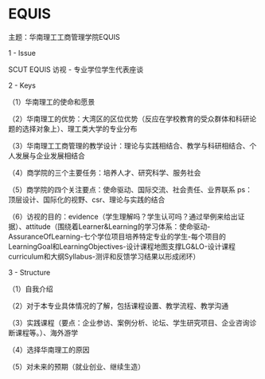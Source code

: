# EQUIS

主题：华南理工工商管理学院EQUIS

1 - Issue

SCUT EQUIS 访视 - 专业学位学生代表座谈

2 - Keys

（1）华南理工的使命和愿景

（2）华南理工的优势：大湾区的区位优势（反应在学校教育的受众群体和科研论题的选择对象上）、理工类大学的专业分布

（3）华南理工工商管理的教学设计：理论与实践相结合、教学与科研相结合、个人发展与企业发展相结合

（4）商学院的三个主要任务：培养人才、研究科学、服务社会

（5）商学院的四个关注要点：使命驱动、国际交流、社会责任、业界联系
ps：顶层设计、国际化的视野、csr、理论与实践的结合

（6）访视的目的：evidence（学生理解吗？学生认可吗？通过举例来给出证据）、attitude（围绕着Learner&Learning的学习体系：使命驱动-AssuranceOfLearning-七个学位项目培养特定专业的学生-每个项目的LearningGoal和LearningObjectives-设计课程地图支撑LG&LO-设计课程curriculum和大纲Syllabus-测评和反馈学习结果以形成闭环）

3 - Structure

（1）自我介绍

（2）对于本专业具体情况的了解，包括课程设置、教学流程、教学沟通

（3）实践课程（要点：企业参访、案例分析、论坛、学生研究项目、企业咨询诊断课程等。）、海外游学

（4）选择华南理工的原因

（5）对未来的预期（就业创业、继续生造）








